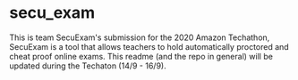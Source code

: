 # secu_exam
This is team SecuExam's submission for the 2020 Amazon Techathon, SecuExam is a tool that allows teachers to hold automatically proctored and cheat proof online exams.
This readme (and the repo in general) will be updated during the Techaton (14/9 - 16/9).
